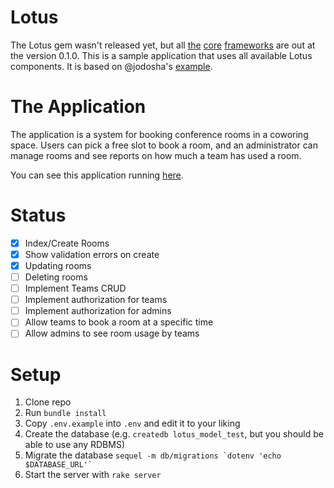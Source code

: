# Lotus

The Lotus gem wasn't released yet, but all
[the](https://github.com/lotus/router)
[core](https://github.com/lotus/controller)
[frameworks](https://github.com/lotus/view) are out at the version 0.1.0.  This
is a sample application that uses all available Lotus components. It is based
on @jodosha's [example](https://gist.github.com/jodosha/9830002).

# The Application

The application is a system for booking conference rooms in a coworing space.
Users can pick a free slot to book a room, and an administrator can manage
rooms and see reports on how much a team has used a room.

You can see this application running [here](http://shrouded-plains-2400.herokuapp.com/).

# Status

- [x] Index/Create Rooms
- [x] Show validation errors on create
- [x] Updating rooms
- [ ] Deleting rooms
- [ ] Implement Teams CRUD
- [ ] Implement authorization for teams
- [ ] Implement authorization for admins
- [ ] Allow teams to book a room at a specific time
- [ ] Allow admins to see room usage by teams

# Setup

1. Clone repo
2. Run `bundle install`
3. Copy `.env.example` into `.env` and edit it to your liking
4. Create the database (e.g. `createdb lotus_model_test`, but you should be able to use any RDBMS)
3. Migrate the database ``sequel -m db/migrations `dotenv 'echo $DATABASE_URL'` ``
4. Start the server with `rake server`
